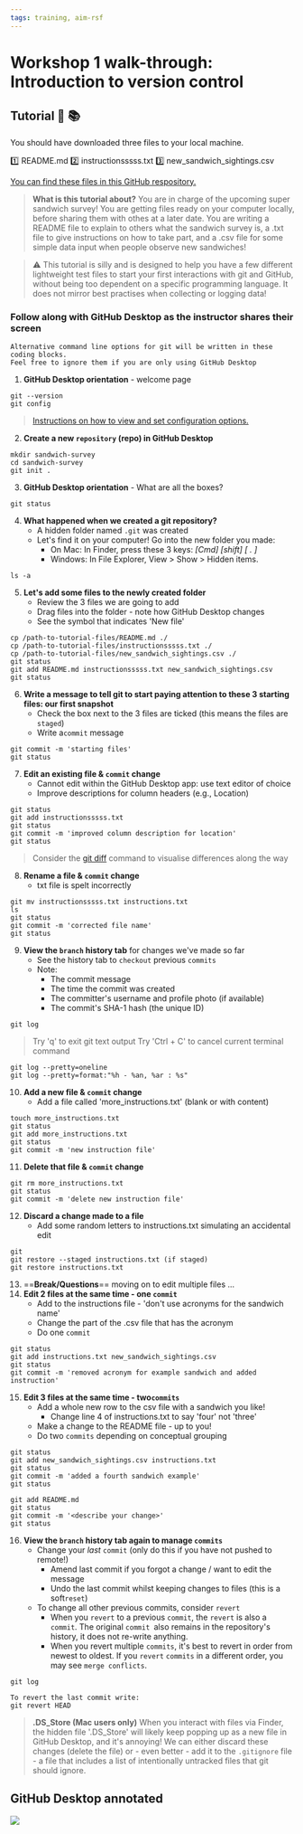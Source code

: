 ```yaml
---
tags: training, aim-rsf
---
```


# Workshop 1 walk-through: Introduction to version control

## Tutorial :sandwich: :books: 

You should have downloaded three files to your local machine.

:one: <span style="display: inline">README.md</span>
:two: instructionsssss.txt
:three: new_sandwich_sightings.csv

[You can find these files in this GitHub respository.](https://github.com/aim-rsf/training/tree/main/version-control/super-sandwich-survey)

> **What is this tutorial about?** You are in charge of the upcoming super sandwich survey! You are getting files ready on your computer locally, before sharing them with othes at a later date. You are writing a README file to explain to others what the sandwich survey is, a .txt file to give instructions on how to take part, and a .csv file for some simple data input when people observe new sandwiches!

> :warning: This tutorial is silly and is designed to help you have a few different lightweight test files to start your first interactions with git and GitHub, without being too dependent on a specific programming language. It does not mirror best practises when collecting or logging data!

### Follow along with GitHub Desktop as the instructor shares their screen

```
Alternative command line options for git will be written in these coding blocks.
Feel free to ignore them if you are only using GitHub Desktop
```

1. **GitHub Desktop orientation** - welcome page
```
git --version
git config
```
>  [Instructions on how to view and set configuration options.](https://git-scm.com/book/en/v2/Getting-Started-First-Time-Git-Setup)
2. **Create a new `repository` (repo) in GitHub Desktop**
```
mkdir sandwich-survey
cd sandwich-survey
git init .
```

3. **GitHub Desktop orientation** - What are all the boxes?
```
git status
```
4. **What happened when we created a git repository?**
   - A hidden folder named `.git` was created 
   - Let's find it on your computer! Go into the new folder you made:
     - On Mac: In Finder, press these 3 keys: *[Cmd] [shift] [ . ]* 
     - Windows: In File Explorer, View > Show > Hidden items.
```
ls -a 
```
5. **Let's add some files to the newly created folder** 
   - Review the 3 files we are going to add 
   - Drag files into the folder - note how GitHub Desktop changes
   - See the symbol that indicates 'New file'
```
cp /path-to-tutorial-files/README.md ./
cp /path-to-tutorial-files/instructionsssss.txt ./
cp /path-to-tutorial-files/new_sandwich_sightings.csv ./
git status
git add README.md instructionsssss.txt new_sandwich_sightings.csv
git status
```
6. **Write a message to tell git to start paying attention to these 3 starting files: our first snapshot**
   - Check the box next to the 3 files are ticked (this means the files are `staged`)
   - Write a`commit` message

```
git commit -m 'starting files'
git status
```

7. **Edit an existing file & `commit` change**
    - Cannot edit within the GitHub Desktop app: use text editor of choice
    - Improve descriptions for column headers (e.g., Location)
```
git status
git add instructionsssss.txt
git status
git commit -m 'improved column description for location'
git status
```

> Consider the [git diff](https://git-scm.com/docs/git-diff) command to visualise differences along the way
8. **Rename a file & `commit` change**
     - txt file is spelt incorrectly

```
git mv instructionsssss.txt instructions.txt
ls
git status
git commit -m 'corrected file name'
git status 
```
9. **View the `branch` history tab** for changes we've made so far
    - See the history tab to `checkout` previous `commits`
    - Note: 
      - The commit message
      - The time the commit was created
      - The committer's username and profile photo (if available)
      - The commit's SHA-1 hash (the unique ID)
```
git log
```
> Try 'q' to exit git text output
> Try 'Ctrl + C' to cancel current terminal command
```
git log --pretty=oneline
git log --pretty=format:"%h - %an, %ar : %s"
```
10. **Add a new file & `commit` change**
    - Add a file called 'more_instructions.txt' (blank or with content)
```
touch more_instructions.txt
git status
git add more_instructions.txt
git status
git commit -m 'new instruction file'
```
11. **Delete that file & `commit` change**
```
git rm more_instructions.txt
git status 
git commit -m 'delete new instruction file'
```
12. **Discard a change made to a file**
    - Add some random letters to instructions.txt simulating an accidental edit
```
git
git restore --staged instructions.txt (if staged)
git restore instructions.txt 
```
13. ==**Break/Questions**== moving on to edit multiple files ...
14. **Edit 2 files at the same time - one `commit`**
    - Add to the instructions file - 'don't use acronyms for the sandwich name' 
    - Change the part of the .csv file that has the acronym
    - Do one `commit`
```
git status
git add instructions.txt new_sandwich_sightings.csv
git status
git commit -m 'removed acronym for example sandwich and added instruction'
```
15. **Edit 3 files at the same time - two`commits`**
    - Add a whole new row to the csv file with a sandwich you like!
      - Change line 4 of instructions.txt to say 'four' not 'three'
    - Make a change to the README file - up to you!
    - Do two `commits` depending on conceptual grouping
```
git status
git add new_sandwich_sightings.csv instructions.txt
git status
git commit -m 'added a fourth sandwich example'
git status

git add README.md
git status
git commit -m '<describe your change>'
git status
```
16. **View the `branch` history tab again to manage `commits`**
     - Change your *last* `commit` (only do this if you have not pushed to remote!)
       - Amend last commit if you forgot a change / want to edit the message
       - Undo the last commit whilst keeping changes to files (this is a soft`reset`)
     - To change all other previous commits, consider `revert` 
       - When you `revert` to a previous `commit`, the `revert` is also a `commit`. The original `commit `also remains in the repository's history, it does not re-write anything.
       - When you revert multiple `commits`, it's best to revert in order from newest to oldest. If you `revert` `commits` in a different order, you may see `merge conflicts`.

```
git log 

To revert the last commit write:
git revert HEAD  
```
 
    
> **.DS_Store (Mac users only)** 
When you interact with files via Finder, the hidden file '.DS_Store' will likely keep popping up as a new file in GitHub Desktop, and it's annoying! We can either discard these changes (delete the file) or - even better - add it to the `.gitignore` file - a file that includes a list of intentionally untracked files that git should ignore.


## GitHub Desktop annotated

![](https://hackmd.io/_uploads/HkV3cQxO3.png)
